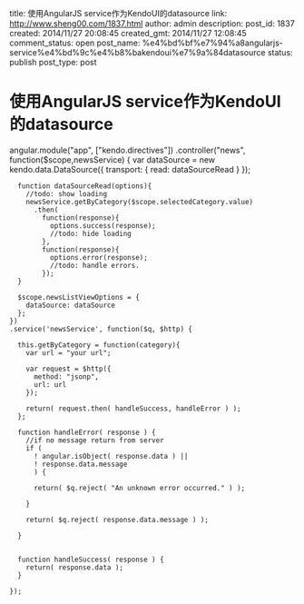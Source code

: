 title: 使用AngularJS service作为KendoUI的datasource
link: http://www.sheng00.com/1837.html
author: admin
description: 
post_id: 1837
created: 2014/11/27 20:08:45
created_gmt: 2014/11/27 12:08:45
comment_status: open
post_name: %e4%bd%bf%e7%94%a8angularjs-service%e4%bd%9c%e4%b8%bakendoui%e7%9a%84datasource
status: publish
post_type: post

# 使用AngularJS service作为KendoUI的datasource

angular.module("app", ["kendo.directives"])
    .controller("news", function($scope,newsService) {
      var dataSource = new kendo.data.DataSource({
        transport: {
          read: dataSourceRead
        }
      });
      
      function dataSourceRead(options){
        //todo: show loading
        newsService.getByCategory($scope.selectedCategory.value)
          .then(
            function(response){
              options.success(response);
              //todo: hide loading
            },
            function(response){
              options.error(response);
              //todo: handle errors.
            });
      }
     
      $scope.newsListViewOptions = {
        dataSource: dataSource
      };
    })
    .service('newsService', function($q, $http) {
     
      this.getByCategory = function(category){
        var url = "your url";
     
        var request = $http({
          method: "jsonp",
          url: url
        });
     
        return( request.then( handleSuccess, handleError ) );
      };
      
      function handleError( response ) {
        //if no message return from server
        if (
          ! angular.isObject( response.data ) ||
          ! response.data.message
          ) {
     
          return( $q.reject( "An unknown error occurred." ) );
     
        }
     
        return( $q.reject( response.data.message ) );
     
      }
     
     
      function handleSuccess( response ) {
        return( response.data );
      }
     
    });